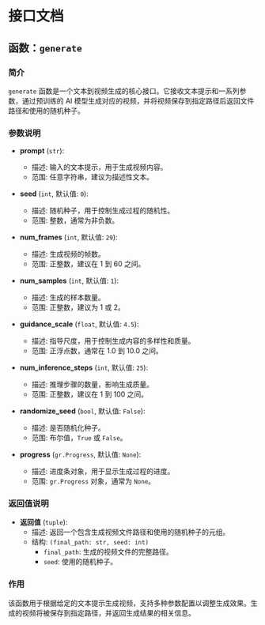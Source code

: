 # 接口文档

## 函数：`generate`

### 简介
`generate` 函数是一个文本到视频生成的核心接口。它接收文本提示和一系列参数，通过预训练的 AI 模型生成对应的视频，并将视频保存到指定路径后返回文件路径和使用的随机种子。

### 参数说明

- **prompt** (`str`): 
  - 描述: 输入的文本提示，用于生成视频内容。
  - 范围: 任意字符串，建议为描述性文本。

- **seed** (`int`, 默认值: `0`): 
  - 描述: 随机种子，用于控制生成过程的随机性。
  - 范围: 整数，通常为非负数。

- **num_frames** (`int`, 默认值: `29`): 
  - 描述: 生成视频的帧数。
  - 范围: 正整数，建议在 1 到 60 之间。

- **num_samples** (`int`, 默认值: `1`): 
  - 描述: 生成的样本数量。
  - 范围: 正整数，建议为 1 或 2。

- **guidance_scale** (`float`, 默认值: `4.5`): 
  - 描述: 指导尺度，用于控制生成内容的多样性和质量。
  - 范围: 正浮点数，通常在 1.0 到 10.0 之间。

- **num_inference_steps** (`int`, 默认值: `25`): 
  - 描述: 推理步骤的数量，影响生成质量。
  - 范围: 正整数，建议在 1 到 100 之间。

- **randomize_seed** (`bool`, 默认值: `False`): 
  - 描述: 是否随机化种子。
  - 范围: 布尔值，`True` 或 `False`。

- **progress** (`gr.Progress`, 默认值: `None`): 
  - 描述: 进度条对象，用于显示生成过程的进度。
  - 范围: `gr.Progress` 对象，通常为 `None`。

### 返回值说明

- **返回值** (`tuple`): 
  - 描述: 返回一个包含生成视频文件路径和使用的随机种子的元组。
  - 结构: `(final_path: str, seed: int)`
    - `final_path`: 生成的视频文件的完整路径。
    - `seed`: 使用的随机种子。

### 作用
该函数用于根据给定的文本提示生成视频，支持多种参数配置以调整生成效果。生成的视频将被保存到指定路径，并返回生成结果的相关信息。